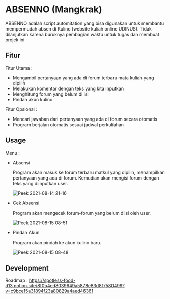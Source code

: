 # ABSENNO (Mangkrak)

ABSENNO adalah script automitation yang bisa digunakan untuk membantu mempermudah absen di Kulino (website kuliah online UDINUS). Tidak dilanjutkan karena buruknya pembagian waktu untuk tugas dan membuat projek ini. 

## Fitur

Fitur Utama : 
* Mengambil pertanyaan yang ada di forum terbaru mata kuliah yang dipilih
* Melakukan komentar dengan teks yang kita inputkan
* Menghitung forum yang belum di isi
* Pindah akun kulino

Fitur Opsional :

* Mencari jawaban dari pertanyaan yang ada di forum secara otomatis
* Program berjalan otomatis sesuai jadwal perkuliahan


## Usage

Menu :

* Absensi

    Program akan masuk ke forum terbaru matkul yang dipilih, menampilkan pertanyaan yang ada di forum. Kemudian akan mengisi forum dengan teks yang diinputkan user.

    ![Peek 2021-08-14 21-16](https://user-images.githubusercontent.com/76572359/129449518-854dc354-85da-4132-a291-4398de7e4ac2.gif)


* Cek Absensi

    Program akan mengecek forum-forum yang belum diisi oleh user.
    
    ![Peek 2021-08-15 08-51](https://user-images.githubusercontent.com/76572359/129464462-1c4a1f68-2c56-4993-809b-64d6eda9e349.gif)


* Pindah Akun

    Program akan pindah ke akun kulino baru.
    
    ![Peek 2021-08-15 08-48](https://user-images.githubusercontent.com/76572359/129464408-f6a1de0c-3a35-43aa-b5ee-bf896465d19e.gif)


## Development
Roadmap : 
https://spotless-food-d13.notion.site/8f0b4ed8039649a5878e83d8f7580499?v=c9bce15a31894f23a80829a4aed46361
